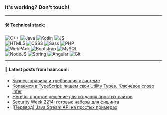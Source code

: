 ### It's working? Don't touch!

---

#### 🛠️ Technical stack:

![C++](https://img.shields.io/badge/C++-informational?logo=c%2B%2B&style=flat&logoColor=white&color=9C033A)
![Java](https://img.shields.io/badge/Java-informational?logo=java&style=flat&logoColor=white&color=007396)
![Kotlin](https://img.shields.io/badge/Kotlin-informational?logo=Kotlin&style=flat&logoColor=white&color=0095D5)
![JS](https://img.shields.io/badge/JS-informational?logo=javaScript&style=flat&logoColor=black&color=F7Df1E) <br>
![HTML5](https://img.shields.io/badge/HTML5-informational?logo=html5&style=flat&logoColor=white&color=E34F26)
![CSS3](https://img.shields.io/badge/CSS3-informational?logo=css3&style=flat&logoColor=white&color=157286)
![Sass](https://img.shields.io/badge/Saas-informational?logo=sass&style=flat&logoColor=white&color=hotpink)
![PHP](https://img.shields.io/badge/PHP-informational?logo=php&style=flat&logoColor=white&color=777BB4) <br>
![WebPAck](https://img.shields.io/badge/WebPack-informational?logo=webPack&style=flat&logoColor=white&color=FF6F00)
![Bootstrap](https://img.shields.io/badge/Bootstrap-informational?logo=Bootstrap&style=flat&logoColor=white&color=7952B3)
![MySQL](https://img.shields.io/badge/MySQL-informational?logo=MySQL&style=flat&logoColor=white&color=00f) <br>
![NodeJS](https://img.shields.io/badge/NodeJS-informational?logo=node.js&style=flat&logoColor=white&color=43853D)
![Spring](https://img.shields.io/badge/Spring-informational?logo=Spring&style=flat&logoColor=white&color=0A9EDC)
![Angular](https://img.shields.io/badge/Vue-informational?logo=vue.js&style=flat&logoColor=white&color=red)
![Git](https://img.shields.io/badge/Git-informational?logo=git&style=flat&logoColor=white&color=darkorange)

___

#### 💬 Latest posts from habr.com:

<!-- BLOG-POST-LIST:START -->
- [Бизнес-правила и требования к системе](https://habr.com/ru/post/659045/?utm_source=habrahabr&utm_medium=rss&utm_campaign=659045)
- [Копаемся в TypeScript: пишем свои Utility Types. Ключевое слово infer](https://habr.com/ru/post/659041/?utm_source=habrahabr&utm_medium=rss&utm_campaign=659041)
- [Heretic: простое решение для создания простых сайтов](https://habr.com/ru/post/659029/?utm_source=habrahabr&utm_medium=rss&utm_campaign=659029)
- [Security Week 2214: готовые наборы для фишинга](https://habr.com/ru/post/659011/?utm_source=habrahabr&utm_medium=rss&utm_campaign=659011)
- [[Перевод] Java Stream API на простых примерах](https://habr.com/ru/post/658999/?utm_source=habrahabr&utm_medium=rss&utm_campaign=658999)
<!-- BLOG-POST-LIST:END -->
